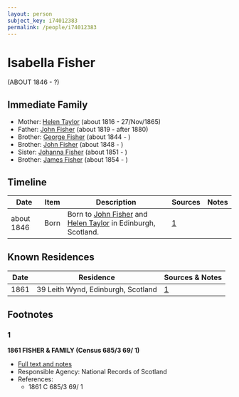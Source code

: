 ```yaml
---
layout: person
subject_key: i74012383
permalink: /people/i74012383
---
```


# Isabella Fisher
(ABOUT 1846 - ?)

## Immediate Family

* Mother: [Helen Taylor](./@47549486@-helen-taylor-b1816-d1865-11-27.md) (about 1816 - 27/Nov/1865)
* Father: [John Fisher](./@81248806@-john-fisher-b1819-d1880.md) (about 1819 - after 1880)
* Brother: [George Fisher](./@35202352@-george-fisher-b1844-d.md) (about 1844 - )
* Brother: [John Fisher](./@60298048@-john-fisher-b1848-d.md) (about 1848 - )
* Sister: [Johanna Fisher](./@76159436@-johanna-fisher-b1851-d.md) (about 1851 - )
* Brother: [James Fisher](./@22540348@-james-fisher-b1854-d.md) (about 1854 - )

## Timeline

Date | Item | Description | Sources | Notes
---|---|---|---|---
about 1846 | Born | Born to [John Fisher](./@81248806@-john-fisher-b1819-d1880.md) and [Helen Taylor](./@47549486@-helen-taylor-b1816-d1865-11-27.md) in Edinburgh, Scotland. | [1](#1) | 

## Known Residences

Date | Residence | Sources & Notes
---|---|---
1861 | 39 Leith Wynd, Edinburgh, Scotland | [1](#1)

## Footnotes

### 1

**1861 FISHER & FAMILY (Census 685/3 69/ 1)**

* [Full text and notes](../sources/@81393510@-1861-fisher-&-family-census-685-3-69-1-.md)
* Responsible Agency: National Records of Scotland
* References: 
  * 1861 C 685/3 69/ 1

